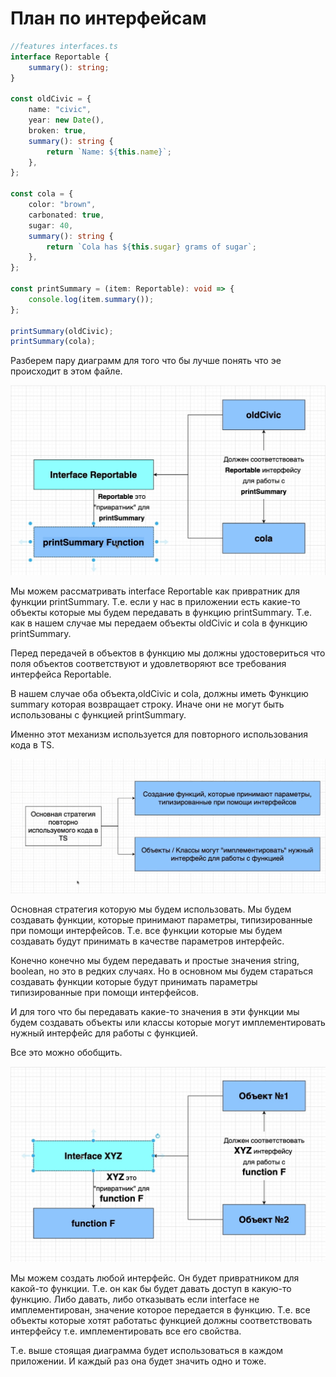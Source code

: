 # План по интерфейсам

```ts
//features interfaces.ts
interface Reportable {
    summary(): string;
}

const oldCivic = {
    name: "civic",
    year: new Date(),
    broken: true,
    summary(): string {
        return `Name: ${this.name}`;
    },
};

const cola = {
    color: "brown",
    carbonated: true,
    sugar: 40,
    summary(): string {
        return `Cola has ${this.sugar} grams of sugar`;
    },
};

const printSummary = (item: Reportable): void => {
    console.log(item.summary());
};

printSummary(oldCivic);
printSummary(cola);

```

Разберем пару диаграмм для того что бы лучше понять что эе происходит в этом файле.

![](img/001.jpg)

Мы можем рассматривать interface Reportable как привратник для функции printSummary. Т.е. если у нас в приложении есть
какие-то объекты которые мы будем передавать в функцию printSummary. Т.е. как в нашем случае мы передаем объекты
oldCivic и cola в функцию printSummary.

Перед передачей в объектов в функцию мы должны удостовериться что поля объектов соответствуют и удовлетворяют все
требования интерфейса Reportable.

В нашем случае оба объекта,oldCivic и cola, должны иметь Функцию summary которая возвращает строку. Иначе они не могут
быть использованы с функцией printSummary.

Именно этот механизм используется для повторного использования кода в TS.

![](img/002.jpg)

Основная стратегия которую мы будем использовать. Мы будем создавать функции, которые принимают параметры,
типизированные при помощи интерфейсов. Т.е. все функции которые мы будем создавать будут принимать в качестве параметров
интерфейс.

Конечно конечно мы будем передавать и простые значения string, boolean, но это в редких случаях. Но в основном мы будем
стараться создавать функции которые будут принимать параметры типизированные при помощи интерфейсов.

И для того что бы передавать какие-то значения в эти функции мы будем создавать объекты или классы которые могут
имплементировать нужный интерфейс для работы с функцией.

Все это можно обобщить.

![](img/003.jpg)

Мы можем создать любой интерфейс. Он будет привратником для какой-то функции. Т.е. он как бы будет давать доступ в
какую-то функцию. Либо давать, либо отказывать если interface не имплементирован, значение которое передается в функцию.
Т.е. все объекты которые хотят работатьс функцией должны соответствовать интерфейсу т.е. имплементировать все его
свойства.

Т.е. выше стоящая диаграмма будет использоваться в каждом приложении. И каждый раз она будет значить одно и тоже.